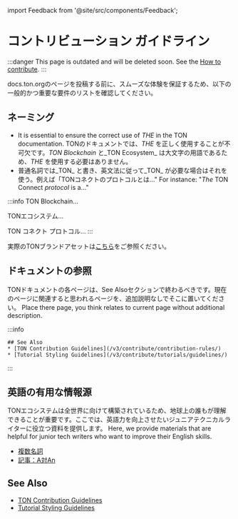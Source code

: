 import Feedback from '@site/src/components/Feedback';

# コントリビューション ガイドライン

:::danger
This page is outdated and will be deleted soon.
See the [How to contribute](/v3/contribute/).
:::

docs.ton.orgのページを投稿する前に、スムーズな体験を保証するため、以下の一般的かつ重要な要件のリストを確認してください。

## ネーミング

- It is essential to ensure the correct use of _THE_ in the TON documentation. TONのドキュメントでは、_THE_ を正しく使用することが不可欠です。_TON Blockchain_ と_TON Ecosystem_ は大文字の用語であるため、_THE_ を使用する必要はありません。
- 普通名詞では_TON_ と書き、英文法に従って_TON_ が必要な場合はそれを使う。例えば「TONコネクトのプロトコルとは..." For instance: "_The_ TON Connect _protocol_ is a..."

:::info
TON Blockchain...

TONエコシステム...

TON コネクト プロトコル...
:::

実際のTONブランドアセットは[こちら](https://ton.org/en/brand-assets)をご参照ください。

## ドキュメントの参照

TONドキュメントの各ページは、See Alsoセクションで終わるべきです。現在のページに関連すると思われるページを、追加説明なしでそこに置いてください。 Place there page, you think relates to current page without additional description.

:::info

```
## See Also
* [TON Contribution Guidelines](/v3/contribute/contribution-rules/)
* [Tutorial Styling Guidelines](/v3/contribute/tutorials/guidelines/)
```

:::

## 英語の有用な情報源

TONエコシステムは全世界に向けて構築されているため、地球上の誰もが理解できることが重要です。ここでは、英語力を向上させたいジュニアテクニカルライターに役立つ資料を提供します。 Here, we provide materials that are helpful for junior tech writers who want to improve their English skills.

- [複数名詞](https://www.grammarly.com/blog/plural-nouns/)
- [記事：A対An](https://owl.purdue.edu/owl/general_writing/grammar/articles_a_versus_an.html)

## See Also

- [TON Contribution Guidelines](/v3/contribute/contribution-rules/)
- [Tutorial Styling Guidelines](/v3/contribute/tutorials/guidelines/)

<Feedback />

